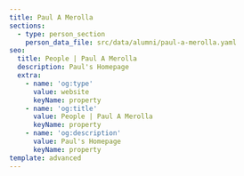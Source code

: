 ```yaml
---
title: Paul A Merolla
sections:
  - type: person_section
    person_data_file: src/data/alumni/paul-a-merolla.yaml
seo:
  title: People | Paul A Merolla
  description: Paul's Homepage
  extra:
    - name: 'og:type'
      value: website
      keyName: property
    - name: 'og:title'
      value: People | Paul A Merolla
      keyName: property
    - name: 'og:description'
      value: Paul's Homepage
      keyName: property
template: advanced
---
```

